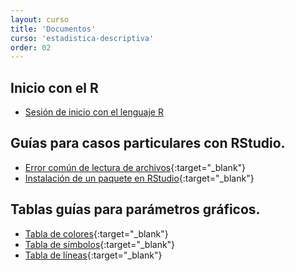 ```yaml
---
layout: curso
title: 'Documentos'
curso: 'estadistica-descriptiva'
order: 02
---
```


## Inicio con el R
- [Sesión de inicio con el lenguaje R](inicioR.html)

## Guías para casos particulares con RStudio.
- [Error común de lectura de archivos](/estadistica-descriptiva/documentos/ErrorComun.pdf){:target="_blank"}
- [Instalación de un paquete en RStudio](/estadistica-descriptiva/documentos/instalapaquete.pdf){:target="_blank"}

## Tablas guías para parámetros gráficos.
- [Tabla de colores](/estadistica-descriptiva/documentos/ColorChart.pdf){:target="_blank"}
- [Tabla de símbolos](/estadistica-descriptiva/documentos/points.png){:target="_blank"}
- [Tabla de líneas](/estadistica-descriptiva/documentos/lines.png){:target="_blank"}

